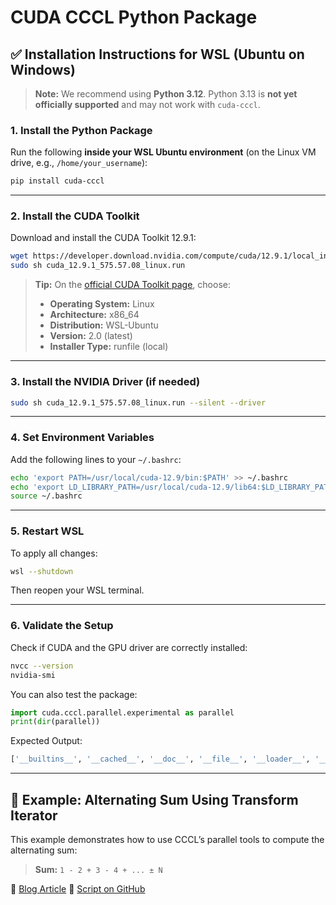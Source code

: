 
# CUDA CCCL Python Package

## ✅ Installation Instructions for WSL (Ubuntu on Windows)

> **Note:** We recommend using **Python 3.12**. Python 3.13 is **not yet officially supported** and may not work with `cuda-cccl`.

### 1. Install the Python Package

Run the following **inside your WSL Ubuntu environment** (on the Linux VM drive, e.g., `/home/your_username`):

```bash
pip install cuda-cccl
```

---

### 2. Install the CUDA Toolkit

Download and install the CUDA Toolkit 12.9.1:

```bash
wget https://developer.download.nvidia.com/compute/cuda/12.9.1/local_installers/cuda_12.9.1_575.57.08_linux.run
sudo sh cuda_12.9.1_575.57.08_linux.run
```

> **Tip:** On the [official CUDA Toolkit page](https://developer.nvidia.com/cuda-downloads), choose:
> - **Operating System:** Linux
> - **Architecture:** x86_64
> - **Distribution:** WSL-Ubuntu
> - **Version:** 2.0 (latest)
> - **Installer Type:** runfile (local)

---

### 3. Install the NVIDIA Driver (if needed)

```bash
sudo sh cuda_12.9.1_575.57.08_linux.run --silent --driver
```

---

### 4. Set Environment Variables

Add the following lines to your `~/.bashrc`:

```bash
echo 'export PATH=/usr/local/cuda-12.9/bin:$PATH' >> ~/.bashrc
echo 'export LD_LIBRARY_PATH=/usr/local/cuda-12.9/lib64:$LD_LIBRARY_PATH' >> ~/.bashrc
source ~/.bashrc
```

---

### 5. Restart WSL

To apply all changes:

```bash
wsl --shutdown
```

Then reopen your WSL terminal.

---

### 6. Validate the Setup

Check if CUDA and the GPU driver are correctly installed:

```bash
nvcc --version
nvidia-smi
```

You can also test the package:

```python
import cuda.cccl.parallel.experimental as parallel
print(dir(parallel))
```

Expected Output:

```python
['__builtins__', '__cached__', '__doc__', '__file__', '__loader__', '__name__', '__package__', '__path__', '__spec__']
```

---

## 🧪 Example: Alternating Sum Using Transform Iterator

This example demonstrates how to use CCCL’s parallel tools to compute the alternating sum:

> **Sum:** `1 - 2 + 3 - 4 + ... ± N`

🔗 [Blog Article](https://go.nvidianews.com/MTU2LU9GTi03NDIAAAGblPIog3GxgqJI2nCWFj2_xv1LfEG5RFX-R2TlZZURSTmDVBUd-z9wBrHkhZ7amS4Pkx4_2WI=)
📄 [Script on GitHub](https://github.com/NVIDIA/cccl/blob/main/python/cuda_cccl/tests/parallel/examples/reduction/iterator/transform_iterator.py)
